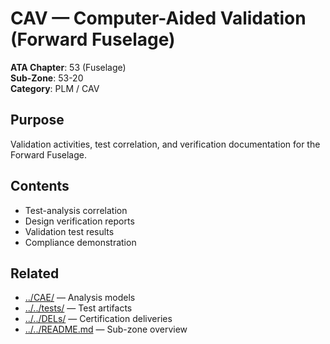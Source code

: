 # CAV — Computer-Aided Validation (Forward Fuselage)

**ATA Chapter**: 53 (Fuselage)  
**Sub-Zone**: 53-20  
**Category**: PLM / CAV

## Purpose

Validation activities, test correlation, and verification documentation for the Forward Fuselage.

## Contents

- Test-analysis correlation
- Design verification reports
- Validation test results
- Compliance demonstration

## Related

- [../CAE/](../CAE/) — Analysis models
- [../../tests/](../../tests/) — Test artifacts
- [../../DELs/](../../DELs/) — Certification deliveries
- [../../README.md](../../README.md) — Sub-zone overview
